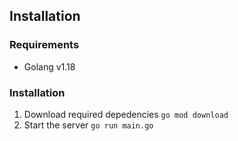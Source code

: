 ## Installation

### Requirements
- Golang v1.18

### Installation
1. Download required depedencies
```go mod download```
2. Start the server
```go run main.go```

